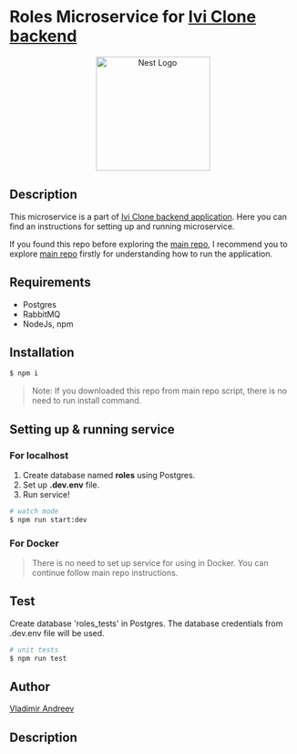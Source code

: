 # Roles Microservice for [Ivi Clone backend](https://github.com/srgklmv/ivi-clone-repo)

<p align="center">
  <img src="https://nestjs.com/img/logo-small.svg" width="200" alt="Nest Logo" />
</p>


## Description

This microservice is a part of [Ivi Clone backend application](https://github.com/srgklmv/ivi-clone-repo).
Here you can find an instructions for setting up and running microservice.

If you found this repo before exploring the [main repo](https://github.com/srgklmv/ivi-clone-repo),
I recommend you to explore [main repo](https://github.com/srgklmv/ivi-clone-repo) firstly for understanding how to run the application.

## Requirements
- Postgres
- RabbitMQ
- NodeJs, npm

## Installation

```bash
$ npm i
```

> Note: If you downloaded this repo from main repo script, there is no need to run install command.

## Setting up & running service

### For localhost

1. Create database named **roles** using Postgres.
2. Set up **.dev.env** file.
3. Run service!

```bash
# watch mode
$ npm run start:dev
```

### For Docker
> There is no need to set up service for using in Docker. You can continue follow main repo instructions.

## Test
Create database 'roles_tests' in Postgres. The database credentials from .dev.env file will be used.
```bash
# unit tests
$ npm run test

```

## Author
[Vladimir Andreev](https://github.com/JcJet)
## Description



